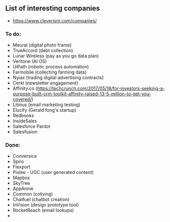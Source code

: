 ## List of interesting companies

* https://www.cleverism.com/companies/

### To do:
* Meural (digital photo frame)
* TrueAccord (debt collection)
* Lunar Wireless (pay as you go data plan)
* Veritone (AI OS)
* UiPath (robotic process automation)
* Farmobile (collecting farming data)
* Nyiax (trading digital advertising contracts)
* Cerkl (newsletter engagement)
* Affinity.co (https://techcrunch.com/2017/05/18/for-investors-seeking-a-purpose-built-crm-toolkit-affinity-raised-13-5-million-to-get-you-covered/)
* Litmus (email marketing testing)
* Elucify (Gerald fong's startup)
* Redbooks
* InsideSales
* Salesforce Pardot
* Salesfusion

### Done:
* Conversica
* Spiro
* Flexport
* Pixlee - UGC (user generated content)
* Mapbox
* SkyTree
* AppAnnie
* Common (coliving)
* Chatfuel (chatbot creation)
* InVision (design prototype tool)
* RocketReach (email lookups)
* 

